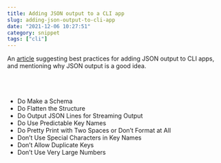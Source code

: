 ```yaml
---
title: Adding JSON output to a CLI app
slug: adding-json-output-to-cli-app
date: "2021-12-06 10:27:51"
category: snippet
tags: ["cli"]
---
```


An
[article](https://blog.kellybrazil.com/2021/12/03/tips-on-adding-json-output-to-your-cli-app/)
suggesting best practices for adding JSON output to CLI apps, and mentioning why
JSON output is a good idea.<br></br><br></br>

- Do Make a Schema
- Do Flatten the Structure
- Do Output JSON Lines for Streaming Output
- Do Use Predictable Key Names
- Do Pretty Print with Two Spaces or Don’t Format at All
- Don’t Use Special Characters in Key Names
- Don’t Allow Duplicate Keys
- Don’t Use Very Large Numbers
